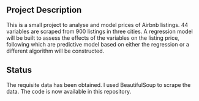 Project Description
-------------------

This is a small project to analyse and model prices of Airbnb listings. 44 variables are scraped from 900 listings in three cities. A regression model will be built to assess the effects of the variables on the listing price, following which are predictive model based on either the regression or a different algorithm will be constructed.

Status
------

The requisite data has been obtained. I used BeautifulSoup to scrape the data. The code is now available in this repository.
